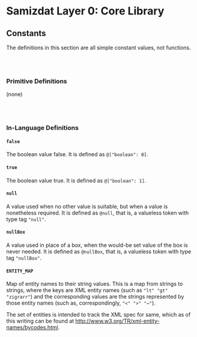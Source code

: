 Samizdat Layer 0: Core Library
==============================

Constants
---------

The definitions in this section are all simple constant values, not
functions.

<br><br>
### Primitive Definitions

(none)


<br><br>
### In-Language Definitions

#### `false`

The boolean value false. It is defined as `@["boolean": 0]`.

#### `true`

The boolean value true. It is defined as `@["boolean": 1]`.

#### `null`

A value used when no other value is suitable, but when a value is
nonetheless required. It is defined as `@null`, that is, a valueless
token with type tag `"null"`.

#### `nullBox`

A value used in place of a box, when the would-be set value of the box
is never needed. It is defined as `@nullBox`, that is, a valueless
token with type tag `"nullBox"`.

#### `ENTITY_MAP`

Map of entity names to their string values. This is a map from strings to
strings, where the keys are XML entity names (such as `"lt" "gt" "zigrarr"`)
and the corresponding values are the strings represented by those entity
names (such as, correspondingly, `"<" ">" "⇝"`).

The set of entities is intended to track the XML spec for same, which
as of this writing can be found at
<http://www.w3.org/TR/xml-entity-names/bycodes.html>.
